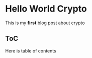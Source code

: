 # Hello World Crypto

This is my **first** blog post about crypto

## ToC

Here is table of contents
